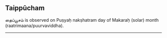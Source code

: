 ## Taippūcham
தைப்பூசம் is observed on Puṣyaḥ nakṣhatram day of Makaraḥ (solar) month (raatrimaana/puurvaviddha).



---
